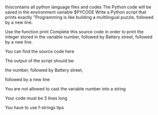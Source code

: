 thiscontains all python language files and codes
The Python code will be saved in the environment variable $PYCODE
Write a Python script that prints exactly "Programming is like building a multilingual puzzle, followed by a new line.



Use the function print
Complete this source code in order to print the integer stored in the variable number, followed by Battery street, followed by a new line.



You can find the source code here

The output of the script should be:

the number, followed by Battery street,

followed by a new line

You are not allowed to cast the variable number into a string

Your code must be 3 lines long

You have to use f-strings tips
